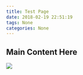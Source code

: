 ```yaml
---
title: Test Page
date: 2018-02-19 22:51:19
tags: None
categories: None
---
```




## Main Content Here

![](./reid.jpg)